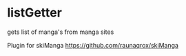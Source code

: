 listGetter
==========

gets list of manga's from manga sites

Plugin for skiManga https://github.com/raunaqrox/skiManga
